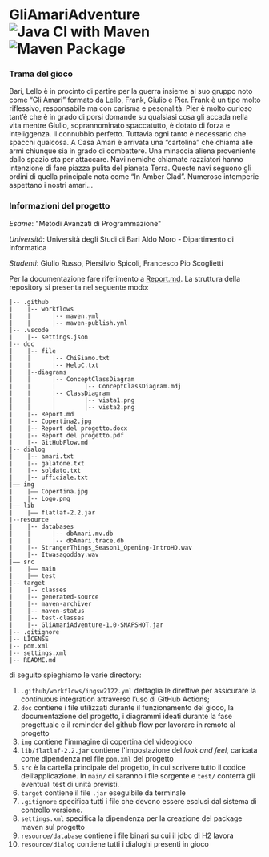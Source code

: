 # GliAmariAdventure ![Java CI with Maven](https://github.com/Gli-Amari/GliAmariAdventure/workflows/Java%20CI%20with%20Maven/badge.svg) ![Maven Package](https://github.com/Gli-Amari/GliAmariAdventure/workflows/Maven%20Package/badge.svg)

### Trama del gioco
Bari, Lello è in procinto di partire per la guerra insieme al suo gruppo noto come “Gli Amari” formato da Lello, Frank, Giulio e Pier. Frank è un tipo molto riflessivo, responsabile ma con carisma e pesonalità. Pier è molto curioso tant’è che è in grado di porsi domande su qualsiasi cosa gli accada nella vita mentre Giulio, soprannominato spaccatutto, è dotato di forza e inteliggenza. Il connubbio perfetto. Tuttavia ogni tanto è necessario che spacchi qualcosa. A Casa Amari è arrivata una “cartolina” che chiama alle armi chiunque sia in grado di combattere. Una minaccia aliena proveniente dallo spazio sta per attaccare. Navi nemiche chiamate razziatori hanno intenzione di fare piazza pulita del pianeta Terra. Queste navi seguono gli ordini di quella principale nota come “In Amber Clad”. Numerose intemperie aspettano i nostri amari...

### Informazioni del progetto
*Esame*: "Metodi Avanzati di Programmazione" 

*Università*: Università degli Studi di Bari Aldo Moro - Dipartimento di Informatica 

*Studenti*: Giulio Russo, Piersilvio Spicoli, Francesco Pio Scoglietti 

Per la documentazione fare riferimento a [Report.md](./doc/Report.md). La struttura della repository si presenta nel seguente modo:
```
|-- .github
|    |-- workflows
|    |      |-- maven.yml
|    |      |-- maven-publish.yml
|-- .vscode
|    |-- settings.json
|-- doc
|    |-- file
|    |      |-- ChiSiamo.txt
|    |      |-- HelpC.txt
|    |--diagrams
|    |      |-- ConceptClassDiagram
|    |      |        |-- ConceptClassDiagram.mdj
|    |      |-- ClassDiagram
|    |      |        |-- vista1.png
|    |      |        |-- vista2.png
|    |-- Report.md
|    |-- Copertina2.jpg
|    |-- Report del progetto.docx
|    |-- Report del progetto.pdf
|    |-- GitHubFlow.md
|-- dialog
|    |-- amari.txt
|    |-- galatone.txt
|    |-- soldato.txt
|    |-- ufficiale.txt
|–– img
|    |–– Copertina.jpg
|    |-- Logo.png
|–– lib
|    |–– flatlaf-2.2.jar
|--resource
|    |-- databases
|    |      |-- dbAmari.mv.db
|    |      |-- dbAmari.trace.db
|    |-- StrangerThings_Season1_Opening-IntroHD.wav
|    |-- Itwasagodday.wav
|–– src
|    |–– main
|    |–– test
|-- target
|    |-- classes
|    |-- generated-source
|    |-- maven-archiver
|    |-- maven-status
|    |-- test-classes
|    |-- GliAmariAdventure-1.0-SNAPSHOT.jar
|-- .gitignore
|-- LICENSE
|-- pom.xml
|-- settings.xml
|-- README.md
```

di seguito spieghiamo le varie directory:
1. `.github/workflows/ingsw2122.yml` dettaglia le direttive per assicurare la continuous integration attraverso l’uso di GitHub Actions;
2. `doc` contiene i file utilizzati durante il funzionamento del gioco, la documentazione del progetto, i diagrammi ideati durante la fase progettuale e il reminder del github flow per lavorare in remoto al progetto
3. `img` contiene l'immagine di copertina del videogioco
4. `lib/flatlaf-2.2.jar` contiene l'impostazione del _look and feel_, caricata come dipendenza nel file `pom.xml` del progetto
5. `src` è la cartella principale del progetto, in cui scrivere tutto il codice dell’applicazione. In `main/` ci saranno i file sorgente e `test/` conterrà gli eventuali test di unità previsti.
6. `target` contiene il file `.jar` eseguibile da terminale
7. `.gitignore` specifica tutti i file che devono essere esclusi dal sistema di controllo versione.
8. `settings.xml` specifica la dipendenza per la creazione del package maven sul progetto
9. `resource/database` contiene i file binari su cui il jdbc di H2 lavora 
10. `resource/dialog` contiene tutti i dialoghi presenti in gioco
